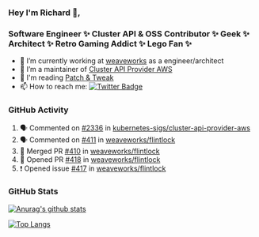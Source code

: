 ### Hey I'm Richard 👋, 

<h3 align="left">Software Engineer ✨ Cluster API & OSS Contributor ✨ Geek ✨ Architect ✨ Retro Gaming Addict ✨ Lego Fan ✨</h3>

- 🔭 I’m currently working at [weaveworks](https://github.com/weaveworks) as a engineer/architect
- 👯 I’m a maintainer of [Cluster API Provider AWS](https://github.com/kubernetes-sigs/cluster-api-provider-aws)
- 💬 I'm reading [Patch & Tweak](https://bjooks.com/products/patch-tweak-exploring-modular-synthesis)
- 📫 How to reach me: [![Twitter Badge](https://img.shields.io/badge/-@fruit_case-00acee?style=flat&logo=Twitter&logoColor=white)](https://twitter.com/intent/follow?screen_name=fruit_case "Follow on Twitter")

### GitHub Activity 

<!--START_SECTION:activity-->
1. 🗣 Commented on [#2336](https://github.com/kubernetes-sigs/cluster-api-provider-aws/issues/2336) in [kubernetes-sigs/cluster-api-provider-aws](https://github.com/kubernetes-sigs/cluster-api-provider-aws)
2. 🗣 Commented on [#411](https://github.com/weaveworks/flintlock/issues/411) in [weaveworks/flintlock](https://github.com/weaveworks/flintlock)
3. 🎉 Merged PR [#410](https://github.com/weaveworks/flintlock/pull/410) in [weaveworks/flintlock](https://github.com/weaveworks/flintlock)
4. 💪 Opened PR [#418](https://github.com/weaveworks/flintlock/pull/418) in [weaveworks/flintlock](https://github.com/weaveworks/flintlock)
5. ❗️ Opened issue [#417](https://github.com/weaveworks/flintlock/issues/417) in [weaveworks/flintlock](https://github.com/weaveworks/flintlock)
<!--END_SECTION:activity-->

### GitHub Stats

[![Anurag's github stats](https://github-readme-stats.vercel.app/api?username=richardcase&count_private=true&show_icons=true)](https://github.com/anuraghazra/github-readme-stats)

[![Top Langs](https://github-readme-stats.vercel.app/api/top-langs/?username=richardcase&hide=html&layout=compact)](https://github.com/anuraghazra/github-readme-stats)

